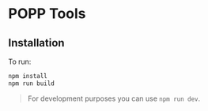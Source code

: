 # POPP Tools

## Installation

To run:
```bash
npm install
npm run build
```
> For development purposes you can use `npm run dev`.
